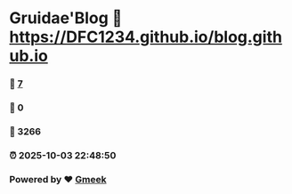 # Gruidae'Blog :link: https://DFC1234.github.io/blog.github.io 
### :page_facing_up: [7](https://DFC1234.github.io/blog.github.io/tag.html) 
### :speech_balloon: 0 
### :hibiscus: 3266 
### :alarm_clock: 2025-10-03 22:48:50 
### Powered by :heart: [Gmeek](https://github.com/Meekdai/Gmeek)
